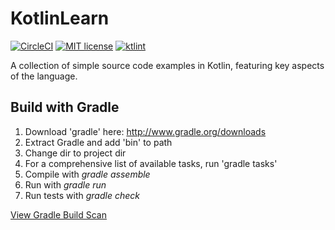 # KotlinLearn

[![CircleCI](https://circleci.com/gh/guildenstern70/KotlinLearn/tree/master.svg?style=svg)](https://circleci.com/gh/guildenstern70/KotlinLearn/tree/master)
[![MIT license](http://img.shields.io/badge/license-MIT-brightgreen.svg)](http://opensource.org/licenses/MIT)
[![ktlint](https://img.shields.io/badge/code%20style-%E2%9D%A4-FF4081.svg)](https://ktlint.github.io/)

A collection of simple source code examples in Kotlin, featuring key aspects of the language.

## Build with Gradle

1. Download 'gradle' here: http://www.gradle.org/downloads
2. Extract Gradle and add 'bin\' to path
3. Change dir to project dir
4. For a comprehensive list of available tasks, run 'gradle tasks'
5. Compile with _gradle assemble_
6. Run with _gradle run_
7. Run tests with _gradle check_

[View Gradle Build Scan](https://scans.gradle.com/s/zrtslterzwpzg/)





